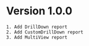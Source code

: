 # Version 1.0.0
    1. Add DrillDown report
    2. Add CustomDrillDown report
    3. Add MultiView report
